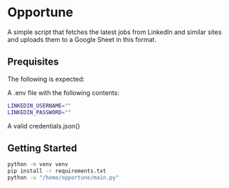 # Opportune

A simple script that fetches the latest jobs from LinkedIn and similar sites and uploads them to a Google Sheet in this format.

## Prequisites

The following is expected:

A .env file with the following contents:

```bash
LINKEDIN_USERNAME=""
LINKEDIN_PASSWORD=""
```

A valid credentials.json()

## Getting Started

```bash
python -m venv venv
pip install -r requirements.txt
python -u "/home/opportune/main.py"
```